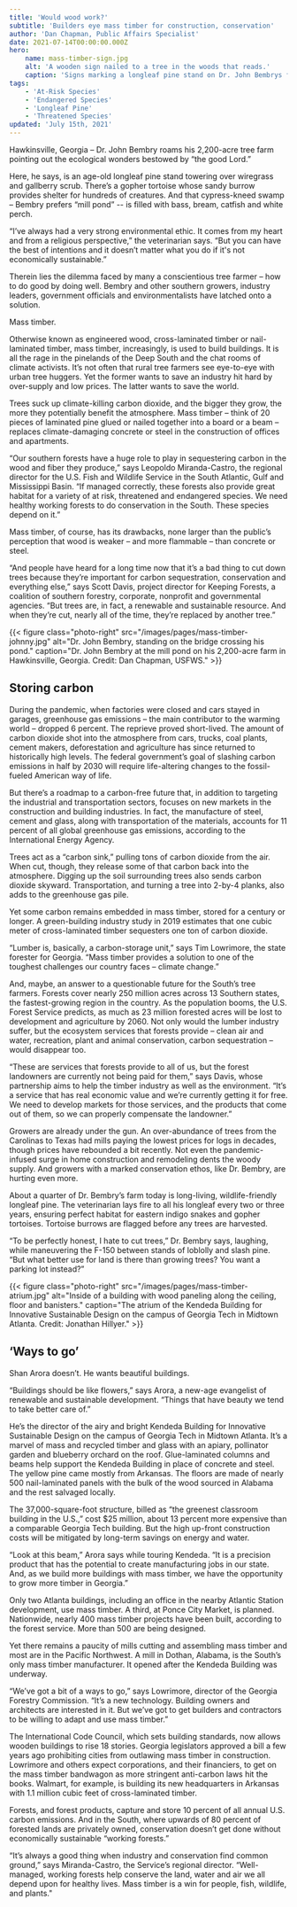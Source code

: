 ```yaml
---
title: 'Would wood work?'
subtitle: 'Builders eye mass timber for construction, conservation'
author: 'Dan Chapman, Public Affairs Specialist'
date: 2021-07-14T00:00:00.000Z
hero:
    name: mass-timber-sign.jpg
    alt: 'A wooden sign nailed to a tree in the woods that reads.'
    caption: 'Signs marking a longleaf pine stand on Dr. John Bembrys farm in Hawkinsville, Georgia. Photo by Dan Chapman, USFWS.'
tags:
    - 'At-Risk Species'
    - 'Endangered Species'
    - 'Longleaf Pine'
    - 'Threatened Species'
updated: 'July 15th, 2021'
---
```

Hawkinsville, Georgia – Dr. John Bembry roams his 2,200-acre tree farm pointing out the ecological wonders bestowed by “the good Lord.”

Here, he says, is an age-old longleaf pine stand towering over wiregrass and gallberry scrub. There’s a gopher tortoise whose sandy burrow provides shelter for hundreds of creatures. And that cypress-kneed swamp – Bembry prefers “mill pond” -- is filled with bass, bream, catfish and white perch.

“I’ve always had a very strong environmental ethic. It comes from my heart and from a religious perspective,” the veterinarian says. “But you can have the best of intentions and it doesn’t matter what you do if it's not economically sustainable.”

Therein lies the dilemma faced by many a conscientious tree farmer – how to do good by doing well. Bembry and other southern growers, industry leaders, government officials and environmentalists have latched onto a solution.

Mass timber.

Otherwise known as engineered wood, cross-laminated timber or nail-laminated timber, mass timber, increasingly, is used to build buildings. It is all the rage in the pinelands of the Deep South and the chat rooms of climate activists. It’s not often that rural tree farmers see eye-to-eye with urban tree huggers. Yet the former wants to save an industry hit hard by over-supply and low prices. The latter wants to save the world.

Trees suck up climate-killing carbon dioxide, and the bigger they grow, the more they potentially benefit the atmosphere. Mass timber – think of 20 pieces of laminated pine glued or nailed together into a board or a beam – replaces climate-damaging concrete or steel in the construction of offices and apartments.

“Our southern forests have a huge role to play in sequestering carbon in the wood and fiber they produce,” says Leopoldo Miranda-Castro, the regional director for the U.S. Fish and Wildlife Service in the South Atlantic, Gulf and Mississippi Basin. “If managed correctly, these forests also provide great habitat for a variety of at risk, threatened and endangered species. We need healthy working forests to do conservation in the South. These species depend on it.”

Mass timber, of course, has its drawbacks, none larger than the public’s perception that wood is weaker – and more flammable – than concrete or steel.

“And people have heard for a long time now that it’s a bad thing to cut down trees because they’re important for carbon sequestration, conservation and everything else,” says Scott Davis, project director for Keeping Forests, a coalition of southern forestry, corporate, nonprofit and governmental agencies. “But trees are, in fact, a renewable and sustainable resource. And when they’re cut, nearly all of the time, they’re replaced by another tree.”

{{< figure class="photo-right" src="/images/pages/mass-timber-johnny.jpg" alt="Dr. John Bembry, standing on the bridge crossing his pond." caption="Dr. John Bembry at the mill pond on his 2,200-acre farm in Hawkinsville, Georgia. Credit: Dan Chapman, USFWS." >}}

## Storing carbon

During the pandemic, when factories were closed and cars stayed in garages, greenhouse gas emissions – the main contributor to the warming world – dropped 6 percent. The reprieve proved short-lived. The amount of carbon dioxide shot into the atmosphere from cars, trucks, coal plants, cement makers, deforestation and agriculture has since returned to historically high levels. The federal government’s goal of slashing carbon emissions in half by 2030 will require life-altering changes to the fossil-fueled American way of life.

But there’s a roadmap to a carbon-free future that, in addition to targeting the industrial and transportation sectors, focuses on new markets in the construction and building industries. In fact, the manufacture of steel, cement and glass, along with transportation of the materials, accounts for 11 percent of all global greenhouse gas emissions, according to the International Energy Agency.

Trees act as a “carbon sink,” pulling tons of carbon dioxide from the air. When cut, though, they release some of that carbon back into the atmosphere. Digging up the soil surrounding trees also sends carbon dioxide skyward. Transportation, and turning a tree into 2-by-4 planks, also adds to the greenhouse gas pile.

Yet some carbon remains embedded in mass timber, stored for a century or longer. A green-building industry study in 2019 estimates that one cubic meter of cross-laminated timber sequesters one ton of carbon dioxide.

“Lumber is, basically, a carbon-storage unit,” says Tim Lowrimore, the state forester for Georgia. “Mass timber provides a solution to one of the toughest challenges our country faces – climate change.”

And, maybe, an answer to a questionable future for the South’s tree farmers. Forests cover nearly 250 million acres across 13 Southern states, the fastest-growing region in the country. As the population booms, the U.S. Forest Service predicts, as much as 23 million forested acres will be lost to development and agriculture by 2060. Not only would the lumber industry suffer, but the ecosystem services that forests provide – clean air and water, recreation, plant and animal conservation, carbon sequestration – would disappear too.

“These are services that forests provide to all of us, but the forest landowners are currently not being paid for them,” says Davis, whose partnership aims to help the timber industry as well as the environment. “It’s a service that has real economic value and we’re currently getting it for free. We need to develop markets for those services, and the products that come out of them, so we can properly compensate the landowner.”

Growers are already under the gun. An over-abundance of trees from the Carolinas to Texas had mills paying the lowest prices for logs in decades, though prices have rebounded a bit recently. Not even the pandemic-infused surge in home construction and remodeling dents the woody supply. And growers with a marked conservation ethos, like Dr. Bembry, are hurting even more.

About a quarter of Dr. Bembry’s farm today is long-living, wildlife-friendly longleaf pine. The veterinarian lays fire to all his longleaf every two or three years, ensuring perfect habitat for eastern indigo snakes and gopher tortoises. Tortoise burrows are flagged before any trees are harvested.

“To be perfectly honest, I hate to cut trees,” Dr. Bembry says, laughing, while maneuvering the F-150 between stands of loblolly and slash pine. “But what better use for land is there than growing trees? You want a parking lot instead?”

{{< figure class="photo-right" src="/images/pages/mass-timber-atrium.jpg" alt="Inside of a building with wood paneling along the ceiling, floor and banisters." caption="The atrium of the Kendeda Building for Innovative Sustainable Design on the campus of Georgia Tech in Midtown Atlanta. Credit: Jonathan Hillyer." >}}

## ‘Ways to go’

Shan Arora doesn’t. He wants beautiful buildings.

“Buildings should be like flowers,” says Arora, a new-age evangelist of renewable and sustainable development. “Things that have beauty we tend to take better care of.”

He’s the director of the airy and bright Kendeda Building for Innovative Sustainable Design on the campus of Georgia Tech in Midtown Atlanta. It’s a marvel of mass and recycled timber and glass with an apiary, pollinator garden and blueberry orchard on the roof. Glue-laminated columns and beams help support the Kendeda Building in place of concrete and steel. The yellow pine came mostly from Arkansas. The floors are made of nearly 500 nail-laminated panels with the bulk of the wood sourced in Alabama and the rest salvaged locally.

The 37,000-square-foot structure, billed as “the greenest classroom building in the U.S.,” cost $25 million, about 13 percent more expensive than a comparable Georgia Tech building. But the high up-front construction costs will be mitigated by long-term savings on energy and water.

“Look at this beam,” Arora says while touring Kendeda. “It is a precision product that has the potential to create manufacturing jobs in our state. And, as we build more buildings with mass timber, we have the opportunity to grow more timber in Georgia.”

Only two Atlanta buildings, including an office in the nearby Atlantic Station development, use mass timber. A third, at Ponce City Market, is planned. Nationwide, nearly 400 mass timber projects have been built, according to the forest service. More than 500 are being designed.

Yet there remains a paucity of mills cutting and assembling mass timber and most are in the Pacific Northwest. A mill in Dothan, Alabama, is the South’s only mass timber manufacturer. It opened after the Kendeda Building was underway.

“We’ve got a bit of a ways to go,” says Lowrimore, director of the Georgia Forestry Commission. “It’s a new technology. Building owners and architects are interested in it. But we’ve got to get builders and contractors to be willing to adapt and use mass timber.”

The International Code Council, which sets building standards, now allows wooden buildings to rise 18 stories. Georgia legislators approved a bill a few years ago prohibiting cities from outlawing mass timber in construction. Lowrimore and others expect corporations, and their financiers, to get on the mass timber bandwagon as more stringent anti-carbon laws hit the books. Walmart, for example, is building its new headquarters in Arkansas with 1.1 million cubic feet of cross-laminated timber.

Forests, and forest products, capture and store 10 percent of all annual U.S. carbon emissions. And in the South, where upwards of 80 percent of forested lands are privately owned, conservation doesn’t get done without economically sustainable “working forests.”

“It’s always a good thing when industry and conservation find common ground,” says Miranda-Castro, the Service’s regional director. “Well-managed, working forests help conserve the land, water and air we all depend upon for healthy lives. Mass timber is a win for people, fish, wildlife, and plants."

